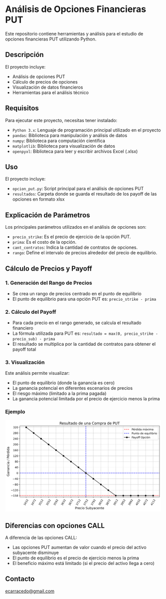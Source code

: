 # Análisis de Opciones Financieras PUT

Este repositorio contiene herramientas y análisis para el estudio de opciones financieras PUT utilizando Python.

## Descripción

El proyecto incluye:
- Análisis de opciones PUT
- Cálculo de precios de opciones
- Visualización de datos financieros
- Herramientas para el análisis técnico

## Requisitos

Para ejecutar este proyecto, necesitas tener instalado:

- `Python 3.x`: Lenguaje de programación principal utilizado en el proyecto
- `pandas`: Biblioteca para manipulación y análisis de datos
- `numpy`: Biblioteca para computación científica
- `matplotlib`: Biblioteca para visualización de datos
- `openpyxl`: Biblioteca para leer y escribir archivos Excel (.xlsx)

## Uso

El proyecto incluye:

- `opcion_put.py`: Script principal para el análisis de opciones PUT
- `resultados`: Carpeta donde se guarda el resultado de los payoff de las opciones en formato xlsx

## Explicación de Parámetros

Los principales parámetros utilizados en el análisis de opciones son:

- `precio_strike`: Es el precio de ejercicio de la opción PUT.
- `prima`: Es el costo de la opción.
- `cant_contratos`: Indica la cantidad de contratos de opciones.
- `rango`: Define el intervalo de precios alrededor del precio de equilibrio.

## Cálculo de Precios y Payoff

### 1. Generación del Rango de Precios
- Se crea un rango de precios centrado en el punto de equilibrio
- El punto de equilibrio para una opción PUT es: `precio_strike - prima`

### 2. Cálculo del Payoff
- Para cada precio en el rango generado, se calcula el resultado financiero
- La fórmula utilizada para PUT es: `resultado = max(0, precio_strike - precio_sub) - prima`
- El resultado se multiplica por la cantidad de contratos para obtener el payoff total

### 3. Visualización

Este análisis permite visualizar:
- El punto de equilibrio (donde la ganancia es cero)
- La ganancia potencial en diferentes escenarios de precios
- El riesgo máximo (limitado a la prima pagada)
- La ganancia potencial limitada por el precio de ejercicio menos la prima

### Ejemplo

<img src="resultados/3910_compra_put_grafico.png" alt="Resultado de una Compra de PUT" width="500"/>

## Diferencias con opciones CALL

A diferencia de las opciones CALL:
- Las opciones PUT aumentan de valor cuando el precio del activo subyacente disminuye
- El punto de equilibrio es el precio de ejercicio menos la prima
- El beneficio máximo está limitado (si el precio del activo llega a cero)

## Contacto

ecarracedo@gmail.com 